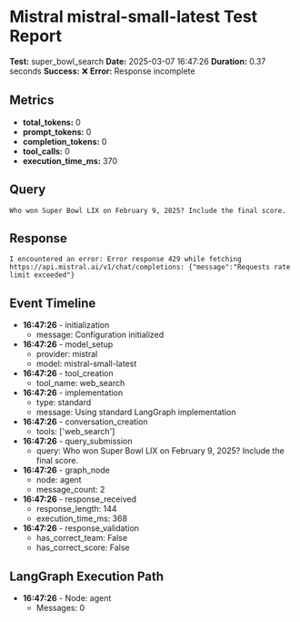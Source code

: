 # Mistral mistral-small-latest Test Report

**Test:** super_bowl_search
**Date:** 2025-03-07 16:47:26
**Duration:** 0.37 seconds
**Success:** ❌
**Error:** Response incomplete

## Metrics

- **total_tokens:** 0
- **prompt_tokens:** 0
- **completion_tokens:** 0
- **tool_calls:** 0
- **execution_time_ms:** 370

## Query

```
Who won Super Bowl LIX on February 9, 2025? Include the final score.
```

## Response

```
I encountered an error: Error response 429 while fetching https://api.mistral.ai/v1/chat/completions: {"message":"Requests rate limit exceeded"}
```

## Event Timeline

- **16:47:26** - initialization
  - message: Configuration initialized
- **16:47:26** - model_setup
  - provider: mistral
  - model: mistral-small-latest
- **16:47:26** - tool_creation
  - tool_name: web_search
- **16:47:26** - implementation
  - type: standard
  - message: Using standard LangGraph implementation
- **16:47:26** - conversation_creation
  - tools: ['web_search']
- **16:47:26** - query_submission
  - query: Who won Super Bowl LIX on February 9, 2025? Include the final score.
- **16:47:26** - graph_node
  - node: agent
  - message_count: 2
- **16:47:26** - response_received
  - response_length: 144
  - execution_time_ms: 368
- **16:47:26** - response_validation
  - has_correct_team: False
  - has_correct_score: False

## LangGraph Execution Path

- **16:47:26** - Node: agent
  - Messages: 0
